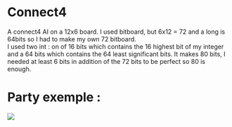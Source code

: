 # Connect4
A connect4 AI on a 12x6 board.
I used bitboard, but 6x12 = 72 and a long is 64bits so I had to make my own 72 bitboard.  
I used two int : on of 16 bits which contains the 16 highest bit of my integer and a 64 bits which contains the 64 least significant bits. It makes 80 bits, I needed at least 6 bits in addition of the 72 bits to be perfect so 80 is enough.

# Party exemple : 

![](readmeImages/connect4.gif)
